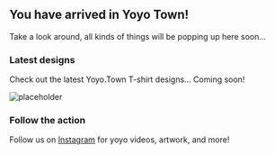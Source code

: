 ## You have arrived in Yoyo Town!

Take a look around, all kinds of things will be popping up here soon...

### Latest designs

Check out the latest Yoyo.Town T-shirt designs... Coming soon!

![placeholder](http://placehold.it/400x500)

### Follow the action

Follow us on [Instagram](https://instagram.com/yoyo.town_) for yoyo videos, artwork, and more!
